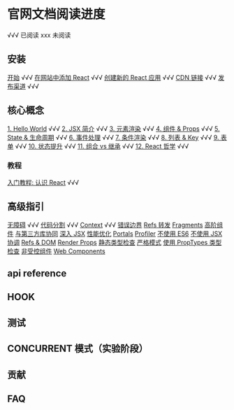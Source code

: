 # 官网文档阅读进度

√√√ 已阅读
xxx 未阅读

## 安装

[开始](https://zh-hans.reactjs.org/docs/getting-started.html) √√√
[在网站中添加 React](https://zh-hans.reactjs.org/docs/add-react-to-a-website.html) √√√
[创建新的 React 应用](https://zh-hans.reactjs.org/docs/create-a-new-react-app.html) √√√
[CDN 链接](https://zh-hans.reactjs.org/docs/cdn-links.html) √√√
[发布渠道](https://zh-hans.reactjs.org/docs/release-channels.html) √√√

## 核心概念

[1. Hello World](https://zh-hans.reactjs.org/docs/hello-world.html) √√√
[2. JSX 简介](https://zh-hans.reactjs.org/docs/introducing-jsx.html) √√√
[3. 元素渲染](https://zh-hans.reactjs.org/docs/rendering-elements.html) √√√
[4. 组件 & Props](https://zh-hans.reactjs.org/docs/components-and-props.html) √√√
[5. State & 生命周期](https://zh-hans.reactjs.org/docs/state-and-lifecycle.html) √√√
[6. 事件处理](https://zh-hans.reactjs.org/docs/handling-events.html) √√√
[7. 条件渲染](https://zh-hans.reactjs.org/docs/conditional-rendering.html) √√√
[8. 列表 & Key](https://zh-hans.reactjs.org/docs/lists-and-keys.html) √√√
[9. 表单](https://zh-hans.reactjs.org/docs/forms.html) √√√
[10. 状态提升](https://zh-hans.reactjs.org/docs/lifting-state-up.html) √√√
[11. 组合 vs 继承](https://zh-hans.reactjs.org/docs/composition-vs-inheritance.html) √√√
[12. React 哲学](https://zh-hans.reactjs.org/docs/thinking-in-react.html) √√√

### 教程

[入门教程: 认识 React](https://zh-hans.reactjs.org/tutorial/tutorial.html) √√√

## 高级指引

[无障碍](https://zh-hans.reactjs.org/docs/accessibility.html) √√√
[代码分割](https://zh-hans.reactjs.org/docs/code-splitting.html) √√√
[Context](https://zh-hans.reactjs.org/docs/context.html) √√√
[错误边界](https://zh-hans.reactjs.org/docs/error-boundaries.html)
[Refs 转发](https://zh-hans.reactjs.org/docs/forwarding-refs.html)
[Fragments](https://zh-hans.reactjs.org/docs/fragments.html)
[高阶组件](https://zh-hans.reactjs.org/docs/higher-order-components.html)
[与第三方库协同](https://zh-hans.reactjs.org/docs/integrating-with-other-libraries.html)
[深入 JSX](https://zh-hans.reactjs.org/docs/jsx-in-depth.html)
[性能优化](https://zh-hans.reactjs.org/docs/optimizing-performance.html)
[Portals](https://zh-hans.reactjs.org/docs/portals.html)
[Profiler](https://zh-hans.reactjs.org/docs/profiler.html)
[不使用 ES6](https://zh-hans.reactjs.org/docs/react-without-es6.html)
[不使用 JSX](https://zh-hans.reactjs.org/docs/react-without-jsx.html)
[协调](https://zh-hans.reactjs.org/docs/reconciliation.html)
[Refs & DOM](https://zh-hans.reactjs.org/docs/refs-and-the-dom.html)
[Render Props](https://zh-hans.reactjs.org/docs/render-props.html)
[静态类型检查](https://zh-hans.reactjs.org/docs/static-type-checking.html)
[严格模式](https://zh-hans.reactjs.org/docs/strict-mode.html)
[使用 PropTypes 类型检查](https://zh-hans.reactjs.org/docs/typechecking-with-proptypes.html)
[非受控组件](https://zh-hans.reactjs.org/docs/uncontrolled-components.html)
[Web Components](https://zh-hans.reactjs.org/docs/web-components.html)

## api reference

## HOOK

## 测试

## CONCURRENT 模式（实验阶段）

## 贡献

## FAQ
